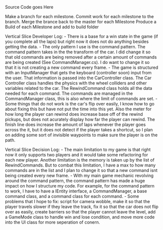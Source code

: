Source Code goes Here

Make a branch for each milestone.
Commit work for each milestone to the branch.
Merge the brance back to the master for each Milestone
Produce a Build of each Milestone and add to build folder 



Vertical Slice Developer Log:
    - There is a base for a win state in the game (if you complete all the laps) but right now it does not do anything besides getting the data.
    - The only pattern I use is the command pattern. The command pattern takes in the the transform of the car. I did change it so that old commands are being removed after a certain amount of commands are being created (See CommandManager.cs). I do want to change it so that it is not creating a new command every frame.
    - The game is structured with an InputManager that gets the keyboard (controller soon) input from the user. That information is passed into the CarController class. The Car Controller class handles the physics with the wheel colliders and other variables related to the car. The RewindCommand class holds all the data needed for each command. The commands are managed in the CommandManager class, this is also where the limit of commands are set.
    - Some things that do not work is the car's flip over easily, I know how to go about fixing this but have not put the time into this yet. Also the meter for how long the player can rewind does increase base off of the rewind pickups, but does not acurately display how far the player can rewind. The finish line does increase the amount of laps whenever the player goes across the it, but it does not detect if the player takes a shortcut, so I plan on adding some sort of invisible waypoints to make sure the player is on the path.

Vertical Slice Decision Log:
    - The main limitation to my game is that right now it only supports two players and it would take some refactoring for each new player. Another limitation is the memory is taken up by the list of RewindCommands. But to combat this limitation, I have a max to how many commands are in the list and I plan to change it so that a new command isnt being created every new frame.
    -  With my main game mechanic revolving around the command pattern, the command pattern has made a huge impact on how I structure my code. For example, for the command pattern to work, I have to have a IEntity interface, a CommandManager, a base command class, and a command class for each command.
    - Some problems that I hope to fix: script for camera wobble, make it so that the player travels slower if they leave the track, fix it so that the car does not flip over as easily, create barriers so that the player cannot leave the level, add a GameMode class to handle win and lose condition, and move more code into the UI class for more seperation of conern.